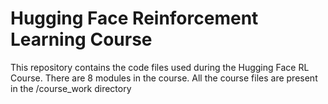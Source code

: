 # Hugging Face Reinforcement Learning Course
This repository contains the code files used during the Hugging Face RL Course. There are 8 modules in the course. All the course files are present in the /course_work directory
